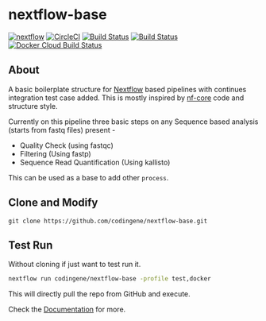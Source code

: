 # nextflow-base

[![nextflow](https://img.shields.io/badge/nextflow-%E2%89%A519.10.0-brightgreen.svg)](http://nextflow.io)
[![CircleCI](https://circleci.com/gh/codingene/nextflow-base.svg?style=svg)](https://circleci.com/gh/codingene/nextflow-base)
[![Build Status](https://img.shields.io/travis/codingene/nextflow-base.svg?logo=travis)](https://travis-ci.org/codingene/nextflow-base)
[![Build Status](https://github.com/codingene/nextflow-base/workflows/nextflow-base%20CI/badge.svg)](https://github.com/codingene/nextflow-base/actions)
[![Docker Cloud Build Status](https://img.shields.io/docker/cloud/build/codingene/nextflow-base)](https://hub.docker.com/r/codingene/nextflow-base)


## About 

A basic boilerplate structure for [Nextflow](https://nextflow.io) based pipelines with continues integration test case added. This is mostly inspired by [nf-core](https://nf-co.re/) code and structure style.

Currently on this pipeline three basic steps on any Sequence based analysis (starts from fastq files) present -

* Quality Check (using fastqc)
* Filtering (Using fastp) 
* Sequence Read Quantification (Using kallisto)

This can be used as a base to add other `process`.

## Clone and Modify 

```
git clone https://github.com/codingene/nextflow-base.git
```

## Test Run

Without cloning if just want to test run it.

```bash
nextflow run codingene/nextflow-base -profile test,docker
```

This will directly pull the repo from GitHub and execute. 

Check the [Documentation](docs/index.md) for more.
